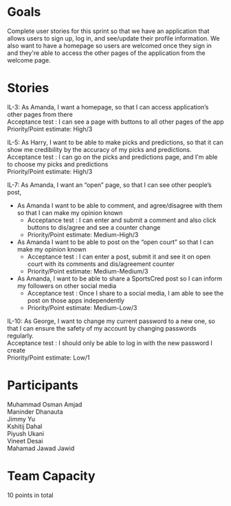 # Goals
Complete user stories for this sprint so that we have an application that allows users to sign up, log in, and see/update their profile information. We also want to have a homepage so users are welcomed once they sign in and they're able to access the other pages of the application from the welcome page. 

# Stories
IL-3: As Amanda, I want a homepage, so that I can access application’s other pages from there  
Acceptance test : I can see a page with buttons to all other pages of the app  
Priority/Point estimate: High/3   

IL-5: As Harry, I want to be able to make picks and predictions, so that it can show me credibility by the accuracy of my picks and predictions.  
Acceptance test : I can go on the picks and predictions page, and I'm able to choose my picks and predictions  
Priority/Point estimate: High/3  

IL-7: As Amanda, I want an “open” page, so that I can see other people’s post,   
  * As Amanda I want to be able to comment, and agree/disagree with them so that I can make my opinion known  
    * Acceptance test : I can enter and submit a comment and also click buttons to dis/agree and see a counter change  
    * Priority/Point estimate:  Medium-High/3  
  * As Amanda I want to be able to post on the “open court” so that I can make my opinion known  
    * Acceptance test : I can enter a post, submit it and see it on open court with its comments and dis/agreement counter  
    * Priority/Point estimate:  Medium-Medium/3  
  * As Amanda, I want to be able to share a SportsCred post so I can inform my followers on other social media  
    * Acceptance test : Once I share to a social media, I am able to see the post on those apps independently  
    * Priority/Point estimate:  Medium-Low/3  

IL-10: As George, I want to change my current password to a new one, so that I can ensure the safety of my account by changing passwords regularly.  
Acceptance test : I should only be able to log in with the new password I create  
Priority/Point estimate:  Low/1

# Participants
Muhammad Osman Amjad  
Maninder Dhanauta  
Jimmy Yu  
Kshitij Dahal  
Piyush Ukani  
Vineet Desai  
Mahamad Jawad Jawid  

# Team Capacity
10 points in total
